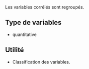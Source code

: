 Les variables corrélés sont regroupés.

## Type de variables

* quantitative

## Utilité

* Classification des variables.
